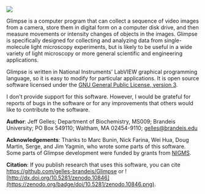 ![](http://gelles-brandeis.github.io/Glimpse/Glimpse%20logo3s.jpg)

Glimpse is a computer program that can collect a sequence of video images from a camera, store them in digital form on a computer disk drive, and then measure movements or intensity changes of objects in the images. Glimpse is specifically designed for collecting and analyzing data from single-molecule light microscopy experiments, but is likely to be useful in a wide variety of light microscopy or more general scientific and engineering applications.

Glimpse is written in National Instruments' LabVIEW graphical programming language, so it is easy to modify for particular applications.  It is open source software licensed under the [GNU General Public License, version 3](http://www.gnu.org/licenses/gpl-3.0.txt).

I don't provide support for this software.  However, I would be grateful for reports of bugs in the software or for any improvements that others would like to contribute to the software.

**Author**:
Jeff Gelles;
Department of Biochemistry, MS009;
Brandeis University;
PO Box 549110;
Waltham, MA 02454-9110;
gelles@brandeis.edu

**Acknowledgements**:  Thanks to Marc Bunin, Nick Farina, Wei Hua, Doug Martin, Serge, and Jim Yagmin, who  wrote some parts of this software.  Some parts of Glimpse development were funded by grants from [NIGMS](http://www.nigms.nih.gov).

**Citation**:  If you publish research that uses this software, you can cite https://github.com/gelles-brandeis/Glimpse or ![http://dx.doi.org/10.5281/zenodo.10846](https://zenodo.org/badge/doi/10.5281/zenodo.10846.png).